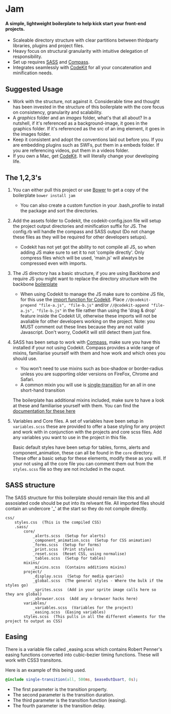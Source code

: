 # Jam
 
#### A simple, lightweight boilerplate to help kick start your front-end projects.
 
* Scaleable directory structure with clear partitions between thirdparty libraries, plugins and project files.
* Heavy focus on structural granularity with intuitive delegation of responsibility.
* Set up requires [SASS](http://sass-lang.com/) and [Compass](http://compass-style.org/).
* Integrates seamlessly with [CodeKit](http://incident57.com/codekit/) for all your concatenation and minification needs.
 
## Suggested Usage
 
* Work with the structure, not against it. Considerable time and thought has been invested in the structure of this boilerplate with the core focus on consistency, granularity and scalability.
* A *graphics* folder and an *images* folder, what's that all about? In a nutshell, if it's referenced as a background-image, it goes in the graphics folder. If it's referenced as the src of an img element, it goes in the images folder.
* Keep it consistent and adopt the conventions laid out before you. If you are embedding plugins such as SWFs, put them in a embeds folder. If you are referencing videos, put them in a videos folder.
* If you own a Mac, get [CodeKit](http://incident57.com/codekit/). It will literally change your developing life.

## The 1,2,3's

1. You can either pull this project or use [Bower](http://bower.io/) to get a copy of the boilerplate ``bower install jam``
	* You can also create a custom function in your .bash_profile to install the package and sort the directories.
2. Add the assets folder to Codekit, the codekit-config.json file will setup the project output directories and minification suffix for JS. The config.rb will handle the compass and SASS output (Do not change these files as they will be required for other developers setups).
	* Codekit has not yet got the ability to not compile all JS, so when adding JS make sure to set it to not 'compile directly'. Only compress files which will be used, 'main.js' will alwatys be compressed even with imports.
3. The JS directory has a basic structure, if you are using Backbone and require JS you might want to replace the directory structure with the backbone [boilerplate]()
	* When using Codekit to manage the JS make sure to combine JS file, for this use the [import function for Codekit](http://incident57.com/codekit/help.php#help-imports). Place ``//@codekit-prepend "file-a.js", "file-b.js"`` and/or ``//@codekit-append "file-a.js", "file-b.js"`` in the file rather than using the 'drag & drop' feature inside the Codekit UI, otherwise these imports will not be avaliable for other developers working on the project. Note: you MUST comment out these lines because they are not valid Javascript. Don't worry, CodeKit will still detect them just fine.
4. SASS has been setup to work with [Compass](http://compass-style.org/), make sure you have this installed if your not using Codekit. Compass provides a wide range of mixins, familiarise yourself with them and how work and which ones you should use.
	* You won't need to use mixins such as box-shadow or  border-radius unless you are supporting older versions on FireFox, Chrome and Safari.
	* A common mixin you will use is [single-transition](http://compass-style.org/reference/compass/css3/transition/#mixin-single-transition) for an all in one short-hand transition
	
	The boilerplate has additional mixins included, make sure to have a look at these and familiarise yourself with them. You can find the [documentation for these here](mixin.md)
5. Variables and Core files. A set of variables have been setup in ``variables.scss`` these are provided to offer a base styling for any project and work with in conjunction with the projects and core scss files. Add any variables you want to use in the project in this file.

	Basic default styles have been setup for tables, forms, alerts and component_animation, these can all be found in the ``core`` directory. These offer a basic setup for these elements, modify these as you will.
	If your not using all the core file you can comment them out from the ``styles.scss`` file so they are not included in the ouput.
	
## SASS structure
The SASS structure for this boilerplate should remain like this and all assosiated code should be put into its relveant file.
All imported files should contain an undercore '_' at the start so they do not compile directly.

```
css/
	styles.css  (This is the compiled CSS)
	.sass/
		core/
			_alerts.scss  (Setup for alerts)
			_component_animation.scss  (Setup for CSS animation)
			_forms.scss  (Setup for forms)
			_print.scss  (Print styles)
			_reset.scss  (Reset CSS, using normalise)
			_tables.scss  (Setup for tables)
		mixins/
			_mixins.scss  (Contains additions mixins)
		project/
			_display.scss  (Setup for media queries)
			_global.scss  (The general styles - Where the bulk if the styles go)
			_sprites.scss  (Add in your sprite image calls here so they are global)
			_xbrowser.scss  (Add any x-browser hacks here)
		variables/
			_variables.scss  (Variables for the project)
			_easing.scss  (Easing variables)
		styles.scss  (This pulls in all the different elements for the project to output as CSS)
```


## Easing
There is a variable file called _easing.scss which contains Robert Penner's easing functions converted into cubic-bezier timing functions. These will work with CSS3 transitons.

Here is an example of this being used.

```sass
@include single-transition(all, 500ms, $easeOutQuart, 0s);
```

* The first parameter is the transition property.
* The second parameter is the transition duration.
* The third parameter is the transition function (easing).
* The fourth parameter is the transition delay.